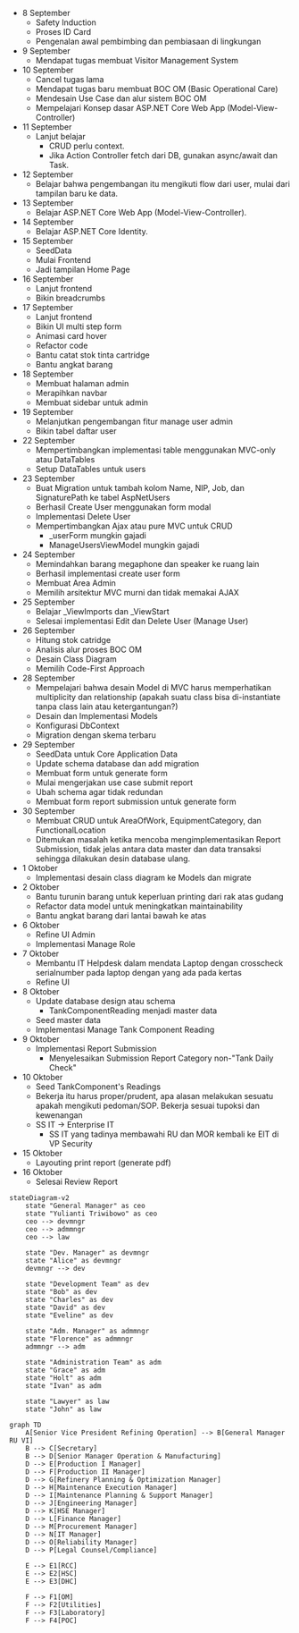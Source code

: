 - 8 September
	- Safety Induction
	- Proses ID Card
	- Pengenalan awal pembimbing dan pembiasaan di lingkungan
- 9 September
	- Mendapat tugas membuat Visitor Management System
- 10 September
	- Cancel tugas lama
	- Mendapat tugas baru membuat BOC OM (Basic Operational Care)
	- Mendesain Use Case dan alur sistem BOC OM
	- Mempelajari Konsep dasar ASP.NET Core Web App (Model-View-Controller)
- 11 September
	- Lanjut belajar
		- CRUD perlu context.
		- Jika Action Controller fetch dari DB, gunakan async/await dan Task.
- 12 September
	- Belajar bahwa pengembangan itu mengikuti flow dari user, mulai dari tampilan baru ke data.
- 13 September
	- Belajar ASP.NET Core Web App (Model-View-Controller).
- 14 September
	- Belajar ASP.NET Core Identity.
- 15 September
	- SeedData
	- Mulai Frontend
	- Jadi tampilan Home Page
- 16 September
	- Lanjut frontend
	- Bikin breadcrumbs
- 17 September
	- Lanjut frontend
	- Bikin UI multi step form
	- Animasi card hover
	- Refactor code
	- Bantu catat stok tinta cartridge
	- Bantu angkat barang
- 18 September
	- Membuat halaman admin
	- Merapihkan navbar
	- Membuat sidebar untuk admin
- 19 September
	- Melanjutkan pengembangan fitur manage user admin
	- Bikin tabel daftar user
- 22 September
	- Mempertimbangkan implementasi table menggunakan MVC-only atau DataTables
	- Setup DataTables untuk users
- 23 September
	- Buat Migration untuk tambah kolom Name, NIP, Job, dan SignaturePath ke tabel AspNetUsers
	- Berhasil Create User menggunakan form modal
	- Implementasi Delete User
	- Mempertimbangkan Ajax atau pure MVC untuk CRUD
		- \_userForm mungkin gajadi
		- ManageUsersViewModel mungkin gajadi
- 24 September
	- Memindahkan barang megaphone dan speaker ke ruang lain
	- Berhasil implementasi create user form
	- Membuat Area Admin
	- Memilih arsitektur MVC murni dan tidak memakai AJAX
- 25 September
	- Belajar \_ViewImports dan \_ViewStart
	- Selesai implementasi Edit dan Delete User (Manage User)
- 26 September
	- Hitung stok catridge
	- Analisis alur proses BOC OM
	- Desain Class Diagram
	- Memilih Code-First Approach
- 28 September
	- Mempelajari bahwa desain Model di MVC harus memperhatikan multiplicity dan relationship (apakah suatu class bisa di-instantiate tanpa class lain atau ketergantungan?)
	- Desain dan Implementasi Models
	- Konfigurasi DbContext
	- Migration dengan skema terbaru
- 29 September
	- SeedData untuk Core Application Data
	- Update schema database dan add migration
	- Membuat form untuk generate form
	- Mulai mengerjakan use case submit report
	- Ubah schema agar tidak redundan
	- Membuat form report submission untuk generate form
- 30 September
	- Membuat CRUD untuk AreaOfWork, EquipmentCategory, dan FunctionalLocation
	- Ditemukan masalah ketika mencoba mengimplementasikan Report Submission, tidak jelas antara data master dan data transaksi sehingga dilakukan desin database ulang.
- 1 Oktober
	- Implementasi desain class diagram ke Models dan migrate 
- 2 Oktober
	- Bantu turunin barang untuk keperluan printing dari rak atas gudang
	- Refactor data model untuk meningkatkan maintainability
	- Bantu angkat barang dari lantai bawah ke atas
- 6 Oktober
	- Refine UI Admin
	- Implementasi Manage Role
- 7 Oktober
	- Membantu IT Helpdesk dalam mendata Laptop dengan crosscheck serialnumber pada laptop dengan yang ada pada kertas
	- Refine UI
- 8 Oktober
	- Update database design atau schema
		- TankComponentReading menjadi master data
	- Seed master data
	- Implementasi Manage Tank Component Reading
- 9 Oktober
	- Implementasi Report Submission
		- Menyelesaikan Submission Report Category non-"Tank Daily Check"
- 10 Oktober
	- Seed TankComponent's Readings
	- Bekerja itu harus proper/prudent, apa alasan melakukan sesuatu apakah mengikuti pedoman/SOP. Bekerja sesuai tupoksi dan kewenangan
	- SS IT -> Enterprise IT
		- SS IT yang tadinya membawahi RU dan MOR kembali ke EIT di VP Security
- 15 Oktober
	- Layouting print report (generate pdf)
- 16 Oktober
	- Selesai Review Report

```mermaid
stateDiagram-v2
    state "General Manager" as ceo
    state "Yulianti Triwibowo" as ceo
    ceo --> devmngr
    ceo --> admmngr
    ceo --> law

    state "Dev. Manager" as devmngr
    state "Alice" as devmngr
    devmngr --> dev

    state "Development Team" as dev
    state "Bob" as dev
    state "Charles" as dev
    state "David" as dev
    state "Eveline" as dev

    state "Adm. Manager" as admmngr
    state "Florence" as admmngr
    admmngr --> adm

    state "Administration Team" as adm
    state "Grace" as adm
    state "Holt" as adm
    state "Ivan" as adm

    state "Lawyer" as law
    state "John" as law
```

```mermaid
graph TD
    A[Senior Vice President Refining Operation] --> B[General Manager RU VI]
    B --> C[Secretary]
    B --> D[Senior Manager Operation & Manufacturing]
    D --> E[Production I Manager]
    D --> F[Production II Manager]
    D --> G[Refinery Planning & Optimization Manager]
    D --> H[Maintenance Execution Manager]
    D --> I[Maintenance Planning & Support Manager]
    D --> J[Engineering Manager]
    D --> K[HSE Manager]
    D --> L[Finance Manager]
    D --> M[Procurement Manager]
    D --> N[IT Manager]
    D --> O[Reliability Manager]
    D --> P[Legal Counsel/Compliance]
    
    E --> E1[RCC]
    E --> E2[HSC]
    E --> E3[DHC]
    
    F --> F1[OM]
    F --> F2[Utilities]
    F --> F3[Laboratory]
    F --> F4[POC]
```

